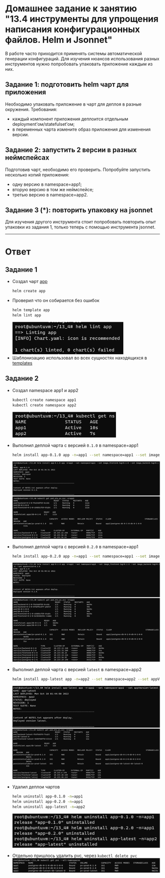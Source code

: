 # Домашнее задание к занятию "13.4 инструменты для упрощения написания конфигурационных файлов. Helm и Jsonnet"
В работе часто приходится применять системы автоматической генерации конфигураций. Для изучения нюансов использования разных инструментов нужно попробовать упаковать приложение каждым из них.

## Задание 1: подготовить helm чарт для приложения
Необходимо упаковать приложение в чарт для деплоя в разные окружения. Требования:
* каждый компонент приложения деплоится отдельным deployment’ом/statefulset’ом;
* в переменных чарта измените образ приложения для изменения версии.

## Задание 2: запустить 2 версии в разных неймспейсах
Подготовив чарт, необходимо его проверить. Попробуйте запустить несколько копий приложения:
* одну версию в namespace=app1;
* вторую версию в том же неймспейсе;
* третью версию в namespace=app2.

## Задание 3 (*): повторить упаковку на jsonnet
Для изучения другого инструмента стоит попробовать повторить опыт упаковки из задания 1, только теперь с помощью инструмента jsonnet.

---

# Ответ

## Задание 1

- Создал чарт [app](13-kubernetes-config-04-helm/app)
    ```bash
    helm create app
    ```
- Проверил что он собирается без ошибок  
    ```bash
    helm template app
    helm lint app
    ```  
    ![img.png](13-kubernetes-config-04-helm/img/img.png)  
- Шаблонизацию использовал во всех сущностях находящихся в [templates](13-kubernetes-config-04-helm/app/templates)

## Задание 2

- Создал namespace app1 и app2
    ```bash
    kubectl create namespace app1
    kubectl create namespace app2
    ```  
    ![img_1.png](13-kubernetes-config-04-helm/img/img_1.png)  

- Выполнил деплой чарта c версией `0.1.0` в namespace=app1   
    ```bash
    helm install app-0.1.0 app -n=app1 --set namespace=app1 --set image_frontend.tag=0.1.0 --set image_backend.tag=0.1.0
    ```  
    ![img_2.png](13-kubernetes-config-04-helm/img/img_2.png)  
    ![img_3.png](13-kubernetes-config-04-helm/img/img_3.png)  

- Выполнил деплой чарта c версией `0.2.0` в namespace=app1  
    ```bash
    helm install app-0.2.0 app -n=app1 --set namespace=app1 --set image_frontend.tag=0.2.0 --set image_backend.tag=0.2.0 --set appVersion=0.2.0
    ```  
    ![img_4.png](13-kubernetes-config-04-helm/img/img_4.png)  
    ![img_5.png](13-kubernetes-config-04-helm/img/img_5.png)  

- Выполнил деплой чарта c версией `latest` в namespace=app2  
    ```bash
    helm install app-latest app -n=app2 --set namespace=app2 --set appVersion=latest
    ```  
    ![img_6.png](13-kubernetes-config-04-helm/img/img_6.png)  
    ![img_7.png](13-kubernetes-config-04-helm/img/img_7.png)  

- Удалил деплои чартов
    ```bash
    helm uninstall app-0.1.0 -n=app1
    helm uninstall app-0.2.0 -n=app1
    helm uninstall app-latest -n=app2
    ```  
    ![img_8.png](13-kubernetes-config-04-helm/img/img_8.png)  

- Отдельно пришлось удалить pvc, через `kubectl delete pvc`  
    ![img_9.png](13-kubernetes-config-04-helm/img/img_9.png)  